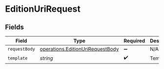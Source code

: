 # EditionUriRequest


## Fields

| Field                                                                                       | Type                                                                                        | Required                                                                                    | Description                                                                                 |
| ------------------------------------------------------------------------------------------- | ------------------------------------------------------------------------------------------- | ------------------------------------------------------------------------------------------- | ------------------------------------------------------------------------------------------- |
| `requestBody`                                                                               | [operations.EditionUriRequestBody](../../../sdk/models/operations/editionurirequestbody.md) | :heavy_minus_sign:                                                                          | N/A                                                                                         |
| `template`                                                                                  | *string*                                                                                    | :heavy_check_mark:                                                                          | Template id                                                                                 |